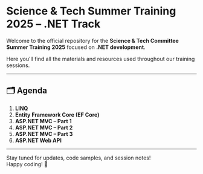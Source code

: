 # Science & Tech Summer Training 2025 – .NET Track

Welcome to the official repository for the **Science & Tech Committee Summer Training 2025** focused on **.NET development**.

Here you'll find all the materials and resources used throughout our training sessions.

---

## 🗂 Agenda

1. **LINQ**
2. **Entity Framework Core (EF Core)**
3. **ASP.NET MVC – Part 1**
4. **ASP.NET MVC – Part 2**
5. **ASP.NET MVC – Part 3**
6. **ASP.NET Web API**

---

Stay tuned for updates, code samples, and session notes!  
Happy coding! 🚀
